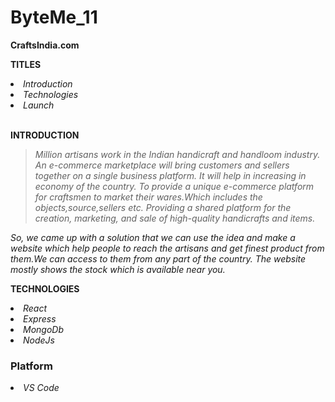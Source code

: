 # ByteMe_11
<b>CraftsIndia.com</b>

<b>TITLES</b>

<li><i>Introduction</i></l>
<li><i>Technologies</i></li>
<li><i>Launch</i></li>

<br><b>INTRODUCTION</b></br>

><i>Million artisans work in the Indian handicraft and handloom industry. 
An e-commerce marketplace will bring customers and sellers together on a single business platform. It will help in increasing in economy of the country.
To provide a unique e-commerce platform for craftsmen to market their wares.Which includes the objects,source,sellers etc.
Providing a shared platform for the creation, marketing, and sale of high-quality handicrafts and items.</i>


<i>So, we came up with a solution that we can use the idea and make a website which help people to reach the artisans and get finest product from them.We can access to them from any part of the country.
The website mostly shows the stock which is available near you.</i>

<b>TECHNOLOGIES</b>

<li><i>React</i></li>
<li><i>Express</i></li>
<li><i>MongoDb</i></li>
<li><i>NodeJs</i></li>
 


### Platform
<li><i> VS Code </i></li>


 
